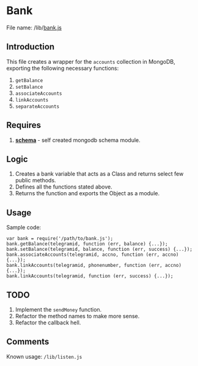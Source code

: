 # Bank

File name: /lib/[bank.js](../lib/bank.js)

## Introduction

This file creates a wrapper for the `accounts` collection in MongoDB, exporting the following necessary functions:

1. `getBalance`
2. `setBalance`
3. `associateAccounts`
4. `linkAccounts`
5. `separateAccounts`

## Requires

1. **[schema](/lib/schema.md)** - self created mongodb schema module.

## Logic

1. Creates a bank variable that acts as a Class and returns select few public methods.
2. Defines all the functions stated above.
3. Returns the function and exports the Object as a module.

## Usage

Sample code:

```
var bank = require('/path/to/bank.js');
bank.getBalance(telegramid, function (err, balance) {...});
bank.setBalance(telegramid, balance, function (err, success) {...});
bank.associateAccounts(telegramid, accno, function (err, accno) {...});
bank.linkAccounts(telegramid, phonenumber, function (err, accno) {...});
bank.linkAccounts(telegramid, function (err, success) {...});

```

## TODO

1. Implement the `sendMoney` function.
2. Refactor the method names to make more sense.
3. Refactor the callback hell.

## Comments

Known usage: `/lib/listen.js`